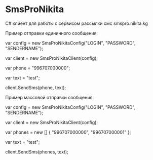 # SmsProNikita
C# клиент для работы с сервисом рассылки смс smspro.nikita.kg

Пример отправки единичного сообщения:

var config = new SmsProNikitaConfig("LOGIN", "PASSWORD", "SENDERNAME");

var client = new SmsProNikitaClient(config);

var phone = "996707000000";

var text = "test";

client.SendSms(phone, text);

Пример массовой отправки сообщения:

var config = new SmsProNikitaConfig("LOGIN", "PASSWORD", "SENDERNAME");

var client = new SmsProNikitaClient(config);

var phones = new [] { "996707000000", "996707000001" };

var text = "test";

client.SendSms(phones, text);

